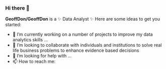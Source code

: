 ### Hi there 👋
**GeoffDon/GeoffDon** is a ✨ Data Analyst ✨
Here are some ideas to get you started:
- 🔭 I’m currently working on a number of projects to improve my data analytics skills ...
- 👯 I’m looking to collaborate with individuals and institutions to solve real life business problems to enhance evidence based decisions 
- 🤔 I’m looking for help with ...
- 📫 How to reach me: 
